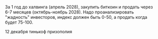 За 1 год до халвинга (апрель 2028), закупить биткоин и продать через 6-7 месяцев (октябрь-ноябрь 2028). Надо проанализировать "жадность" инвесторов, индекс должен быть 0-50, а продать когда будет 75-100.

12 декабря тинькоф призополия
